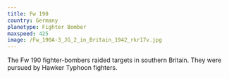 ```yaml
---
title: Fw 190
country: Germany
planetype: Fighter Bomber
maxspeed: 425
image: /Fw_190A-3_JG_2_in_Britain_1942_rkr17v.jpg
---
```

The Fw 190 fighter-bombers raided targets in southern Britain. They were pursued by Hawker Typhoon fighters.